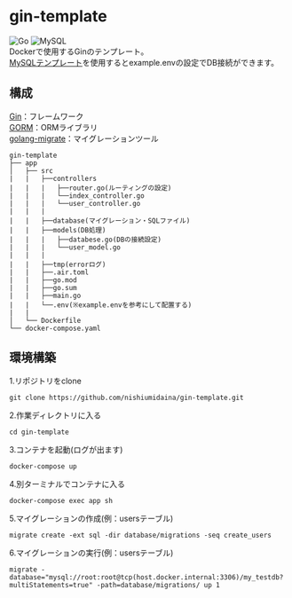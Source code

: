 # gin-template  
![Go](https://img.shields.io/badge/-Go-76E1FE.svg?logo=go&style=plastic)
![MySQL](https://img.shields.io/badge/-Mysql-4479A1.svg?logo=mysql&style=plastic)  
 Dockerで使用するGinのテンプレート。  
 [MySQLテンプレート](https://github.com/nishiumidaina/mysql-template)を使用するとexample.envの設定でDB接続ができます。
## 構成
[Gin](https://github.com/gin-gonic/gin)：フレームワーク  
[GORM](https://gorm.io/ja_JP/docs/index.html)：ORMライブラリ  
[golang-migrate](https://github.com/golang-migrate/migrate)：マイグレーションツール  
```
gin-template
├── app
│   ├── src
|   |   ├──controllers
|   |   |   ├──router.go(ルーティングの設定)
|   |   |   └──index_controller.go
|   |   |   └──user_controller.go
|   |   |
|   |   ├──database(マイグレーション・SQLファイル)
|   |   ├──models(DB処理)
|   |   |   ├──databese.go(DBの接続設定)
|   |   |   └──user_model.go
|   |   |
|   |   ├──tmp(errorログ)
|   |   ├──.air.toml
|   |   ├──go.mod
|   |   ├──go.sum
|   |   ├──main.go
|   |   └──.env(※example.envを参考にして配置する)
|   |
│   └── Dockerfile
└── docker-compose.yaml
```
## 環境構築
1.リポジトリをclone
```
git clone https://github.com/nishiumidaina/gin-template.git
```
2.作業ディレクトリに入る
```
cd gin-template
```
3.コンテナを起動(ログが出ます)
```
docker-compose up
```
4.別ターミナルでコンテナに入る
```
docker-compose exec app sh
```
5.マイグレーションの作成(例：usersテーブル)
```
migrate create -ext sql -dir database/migrations -seq create_users
```
6.マイグレーションの実行(例：usersテーブル)
```
migrate -database="mysql://root:root@tcp(host.docker.internal:3306)/my_testdb?multiStatements=true" -path=database/migrations/ up 1
```
